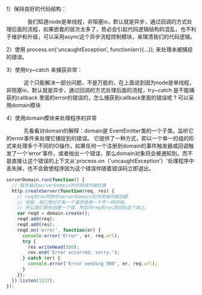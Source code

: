 1）保持良好的代码结构：

　　　　我们知道node是单线程，非阻塞io，默认就是异步，通过回调的方式处理后面的流程，如果嵌套的层次太多了，势必会引起代码逻辑结构的混乱，也不利于维护和升级，可以采用async这个异步流程控制模块，来理清我们的代码逻辑。

2）使用 process.on('uncaughtException', function(err){...}); 来处理未被捕捉的错误。

3）使用try~catch 来捕获异常：

　　　  这个只能解决一部分问题，不是万能的，在上面说到因为node是单线程，非阻塞io，默认就是异步，通过回调的方式处理后面的流程，try~catch 是不能捕获的callback 里面的error的错误的，怎么捕获到callback里面的错误呢 ? 可以采用domain模块

4）使用domain模块来处理程序的异常

　　　  先看看对domain的解释：domain是 EventEmitter类的一个子类。监听它的error事件来处理它捕捉到的错误。 它提供了一种方式，即以一个单一的组的形式来处理多个不同的IO操作。如果任何一个注册到domain的事件触发器或回调触发了一个‘error’事件，或者抛出一个错误，那么domain对象将会被通知到。而不是直接让这个错误的上下文从`process.on（'uncaughtException'）'处理程序中丢失掉，也不会致使程序因为这个错误伴随着错误码立即退出。

```js
serverDomain.run(function() {
  // 服务器在serverDomain的作用域内被创建
  http.createServer(function(req, res) {
    // req和res同样在serverDomain的作用域内被创建
    // 但是，我们想对于每一个请求使用一个不一样的域。
    // 所以我们首先创建一个域，然后将req和res添加到这个域上。
    var reqd = domain.create();
    reqd.add(req);
    reqd.add(res);
    reqd.on('error', function(er) {
      console.error('Error', er, req.url);
      try {
        res.writeHead(500);
        res.end('Error occurred, sorry.');
      } catch (er) {
        console.error('Error sending 500', er, req.url);
      }
    });
  }).listen(1337);    
});
```
